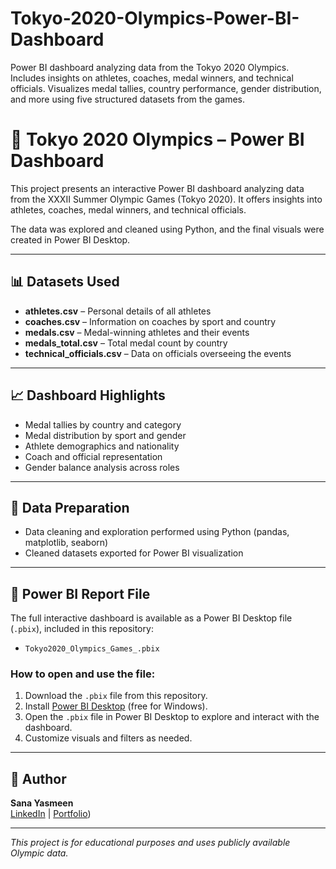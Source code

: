 # Tokyo-2020-Olympics-Power-BI-Dashboard
Power BI dashboard analyzing data from the Tokyo 2020 Olympics. Includes insights on athletes, coaches, medal winners, and technical officials. Visualizes medal tallies, country performance, gender distribution, and more using five structured datasets from the games.
# 🏅 Tokyo 2020 Olympics – Power BI Dashboard

This project presents an interactive Power BI dashboard analyzing data from the XXXII Summer Olympic Games (Tokyo 2020). It offers insights into athletes, coaches, medal winners, and technical officials.

The data was explored and cleaned using Python, and the final visuals were created in Power BI Desktop.

---

## 📊 Datasets Used

- **athletes.csv** – Personal details of all athletes  
- **coaches.csv** – Information on coaches by sport and country  
- **medals.csv** – Medal-winning athletes and their events  
- **medals_total.csv** – Total medal count by country  
- **technical_officials.csv** – Data on officials overseeing the events

---

## 📈 Dashboard Highlights

- Medal tallies by country and category  
- Medal distribution by sport and gender  
- Athlete demographics and nationality  
- Coach and official representation  
- Gender balance analysis across roles

---

## 🧪 Data Preparation

- Data cleaning and exploration performed using Python (pandas, matplotlib, seaborn)  
- Cleaned datasets exported for Power BI visualization

---

## 📁 Power BI Report File

The full interactive dashboard is available as a Power BI Desktop file (`.pbix`), included in this repository:

- `Tokyo2020_Olympics_Games_.pbix`

### How to open and use the file:

1. Download the `.pbix` file from this repository.  
2. Install [Power BI Desktop](https://powerbi.microsoft.com/desktop/) (free for Windows).  
3. Open the `.pbix` file in Power BI Desktop to explore and interact with the dashboard.  
4. Customize visuals and filters as needed.

---

## 👤 Author

**Sana Yasmeen**  
[LinkedIn](https://www.linkedin.com/) | [Portfolio](https://github.com/sy-k90))

---

*This project is for educational purposes and uses publicly available Olympic data.*
